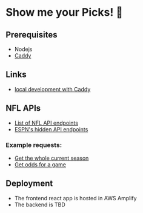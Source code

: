 # Show me your Picks! 🏈

## Prerequisites

- Nodejs
- [Caddy](https://caddyserver.com/)

## Links

- [local development with Caddy](https://medium.com/@devahmedshendy/traditional-setup-run-local-development-over-https-using-caddy-964884e75232)

## NFL APIs

- [List of NFL API endpoints](https://gist.github.com/nntrn/ee26cb2a0716de0947a0a4e9a157bc1c)
- [ESPN's hidden API endpoints](https://gist.github.com/akeaswaran/b48b02f1c94f873c6655e7129910fc3b)

### Example requests:

- [Get the whole current season](https://site.api.espn.com/apis/site/v2/sports/football/nfl/scoreboard)
- [Get odds for a game](https://sports.core.api.espn.com/v2/sports/football/leagues/nfl/events/401548412/competitions/401548412/odds/47)

## Deployment

- The frontend react app is hosted in AWS Amplify
- The backend is TBD
